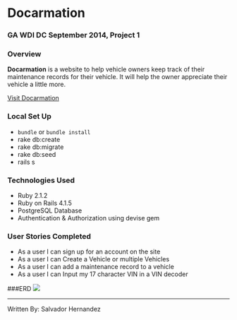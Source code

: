 # Docarmation

### GA WDI DC September 2014, Project 1

### Overview
**Docarmation** is a website to help vehicle owners keep track of their maintenance records for their vehicle. It will help the owner appreciate their vehicle a little more.

[Visit Docarmation](http://docarmation.herokuapp.com/)

### Local Set Up
* ```bundle``` or ```bundle install```
* rake db:create
* rake db:migrate
* rake db:seed
* rails s

### Technologies Used

* Ruby 2.1.2
* Ruby on Rails 4.1.5
* PostgreSQL Database
* Authentication & Authorization using devise gem

### User Stories Completed
* As a user I can sign up for an account on the site
* As a user I can Create a Vehicle or multiple Vehicles
* As a user I can add a maintenance record to a vehicle
* As a user I can Input my 17 character VIN in a VIN decoder

###ERD
![](http://www.gliffy.com/go/publish/image/6154187/L.png)

---
Written By: Salvador Hernandez
